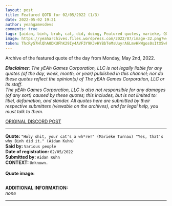 ```yaml
---
layout: post
title: Featured QOTD for 02/05/2022 (1/3)
date: 2022-05-02 19:21
author: yeahgamesdevs
comments: true
tags: [aidan, binh, bruh, cat, did, doing, Featured quotes, marieke, QOTD, Quotes]
image: https://yeaharchives.files.wordpress.com/2022/07/image-32.png?w=508
token: ThcRyS7HlQhA0DKUFhK29Iy4AVF3Y9KJvHYBbTeMsUuyrA6LmvHkWgos0sItX5wP7hbEmwvCAjxrEZnqqXxCbUdwmUKIYcnALXIKfXbT3dLPvFMbjAF3YaPL0aLHyz2pYLu5wlGQviZ2
---
```

<!-- wp:paragraph -->
<p>Archive of the featured quote of the day from Monday, May 2nd, 2022. </p>
<!-- /wp:paragraph -->

<!-- wp:paragraph -->
<p><em><strong>Disclaimer</strong>: The yEAh Games Corporation, LLC is not legally liable for any quotes (of the day, week, month, or year) published in this channel; nor do these quotes reflect the opinion(s) of The yEAh Games Corporation, LLC or its staff</em>.<br><em>The yEAh Games Corporation, LLC is also not responsible for any damages (of any sort) caused by these quotes; this includes, but is not limited to: libel, defamation, and slander. All quotes here are submitted by their respective submitters (viewable on the archives), and for legal help, you must talk to them.</em><br><a href="https://cdn.discordapp.com/attachments/958100064079839303/964566123628609628/unknown.png"></a></p>
<!-- /wp:paragraph -->

<!-- wp:buttons {"layout":{"type":"flex","justifyContent":"left"}} -->
<div class="wp-block-buttons"><!-- wp:button {"textColor":"vivid-cyan-blue","align":"center","style":{"border":{"radius":"18px"}},"className":"is-style-fill"} -->
<div class="wp-block-button aligncenter is-style-fill"><a class="wp-block-button__link has-vivid-cyan-blue-color has-text-color wp-element-button" href="https://discord.com/channels/887052880782176266/958100064079839303/970791270672916520" style="border-radius:18px;">ORIGINAL DISCORD POST</a></div>
<!-- /wp:button --></div>
<!-- /wp:buttons -->

<!-- wp:separator {"align":"center","className":"is-style-wide"} -->
<hr class="wp-block-separator aligncenter has-alpha-channel-opacity is-style-wide" />
<!-- /wp:separator -->

<!-- wp:paragraph -->
<p><strong>Quote: </strong><code>"Holy shit, your cat's a wh*re!" (Marieke Turnau) "Yes, that's why Binh did it." (Aidan Kuhn)</code><br><strong>Said by: </strong><code>Various people</code><br><strong>Date of registration: </strong><code>02/05/2022</code> <br><strong>Submitted by: </strong><code>Aidan Kuhn</code><br><strong>CONTEXT: </strong><code>Unknown.<br></code><br><strong>Quote image:</strong></p>
<!-- /wp:paragraph -->

<!-- wp:image {"id":813,"sizeSlug":"large","linkDestination":"none"} -->
<figure class="wp-block-image size-large"><img src="https://yeaharchives.files.wordpress.com/2022/07/image-32.png?w=508" alt="" class="wp-image-813" /></figure>
<!-- /wp:image -->

<!-- wp:paragraph -->
<p><strong>ADDITIONAL INFORMATION:</strong><br><em>none</em></p>
<!-- /wp:paragraph -->

<!-- wp:separator {"className":"is-style-wide"} -->
<hr class="wp-block-separator has-alpha-channel-opacity is-style-wide" />
<!-- /wp:separator -->
